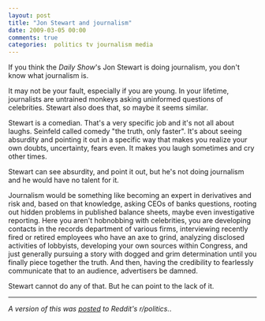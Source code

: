 ```yaml
---
layout: post
title: "Jon Stewart and journalism"
date: 2009-03-05 00:00
comments: true
categories:  politics tv journalism media
---
```

If you think the *Daily Show*'s Jon Stewart is doing journalism,
you don't know what journalism is.

It may not be your fault, especially if you are young. In your
lifetime, journalists are untrained monkeys asking uninformed
questions of celebrities. Stewart also does that, so maybe it seems
similar.

Stewart is a comedian. That's a very specific job and it's not all
about laughs. Seinfeld called comedy "the truth, only faster". It's
about seeing absurdity and pointing it out in a specific way that
makes you realize your own doubts, uncertainty, fears even. It makes
you laugh sometimes and cry other times.

Stewart can see absurdity, and point it out, but he's not doing
journalism and he would have no talent for it.

Journalism would be something like becoming an expert in derivatives
and risk and, based on that knowledge, asking CEOs of banks questions,
rooting out hidden problems in published balance sheets, maybe even
investigative reporting. Here you aren't hobnobbing with celebrities,
you are developing contacts in the records department of various
firms, interviewing recently fired or retired employees who have
an axe to grind, analyzing disclosed activities of lobbyists,
developing your own sources within Congress, and just generally
pursuing a story with dogged and grim determination until you finally
piece together the truth. And then, having the credibility to
fearlessly communicate that to an audience, advertisers be damned.

Stewart cannot do any of that. But he can point to the lack of it.

----
*A version of this was [posted](http://www.reddit.com/r/politics/comments/84bh4/jon_stewart_destroys_jim_cramer/c087r1t) 
to Reddit's r/politics.*.
